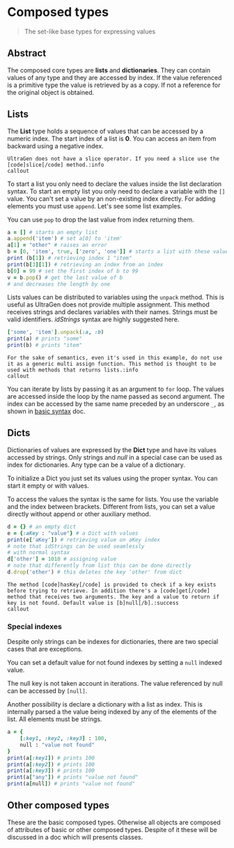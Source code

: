 # Composed types

>The set-like base types for expressing values

## Abstract

The composed core types are **lists** and **dictionaries**. They can contain values of any type and they are accessed by index. If the value referenced is a primitive type the value is retrieved by as a copy. If not a reference for the original object is obtained.

## Lists

The **List** type holds a sequence of values that can be accessed by a numeric index. The start index of a list is **0**. You can access an item from backward using a negative index.

```callout
UltraGen does not have a slice operator. If you need a slice use the [code]slice[/code] method.:info
callout
```

To start a list you only need to declare the values inside the list declaration syntax. To start an empty list you only need to declare a variable with the `[]` value. You can't set a value by an non-existing index directly. For adding elements you must use `append`. Let's see some list examples.

You can use `pop` to drop the last value from index returning them.

```ruby
a = [] # starts an empty list
a.append('item') # set a[0] to 'item'
a[1] = "other" # raises an error
b = [0, 'item', true, ['zero', 'one']] # starts a list with these values
print (b[1]) # retrieving index 1 "item"
print(b[3][1]) # retrieving an index from an index
b[0] = 99 # set the first index of b to 99
v = b.pop() # get the last value of b
# and decreases the length by one
```

Lists values can be distributed to variables using the `unpack` method. This is useful as UltraGen does not provide multiple assignment. This method receives strings and declares variables with their names. Strings must be valid identifiers. *idStrings* syntax are highly suggested here.

```ruby
['some', 'item'].unpack(:a, :b)
print(a) # prints "some"
print(b) # prints "item"
```

```callout
For the sake of semantics, even it's used in this example, do not use it as a generic multi assign function. This method is thought to be used with methods that returns lists.:info
callout
```

You can iterate by lists by passing it as an argument to `for` loop. The values are accessed inside the loop by the name passed as second argument. The index can be accessed by the same name preceded by an underscore `_`, as shown in [basic syntax](/docs/basic-syntax) doc.

## Dicts

Dictionaries of values are expressed by the **Dict** type and have its values accessed by strings. Only strings and *null* in a special case can be used as index for dictionaries. Any type can be a value of a dictionary.

To initialize a Dict you just set its values using the proper syntax. You can start it empty or with values.

To access the values the syntax is the same for lists. You use the variable and the index between brackets. Different from lists, you can set a value directly without append or other auxiliary method.

```ruby
d = {} # an empty dict
e = {:aKey : "value"} # a Dict with values
print(e['aKey']) # retrieving value on aKey index
# note that idStrings can be used seamlessly
# with normal syntax
d['other'] = 1010 # assigning value
# note that differently from list this can be done directly
d.drop('other') # this deletes the key 'other' from dict
```

```callout
The method [code]hasKey[/code] is provided to check if a key exists before trying to retrieve. In addition there's a [code]get[/code] method that receives two arguments. The key and a value to return if key is not found. Default value is [b]null[/b].:success
callout
```

### Special indexes

Despite only strings can be indexes for dictionaries, there are two special cases that are exceptions.

You can set a default value for not found indexes by setting a `null` indexed value.

The null key is not taken account in iterations. The value referenced by null can be accessed by `[null]`.

Another possibility is declare a dictionary with a list as index. This is internally parsed a the value being indexed by any of the elements of the list. All elements must be strings.

```ruby
a = {
    [:key1, :key2, :key3] : 100,
    null : "value not found"
}
print(a[:key1]) # prints 100
print(a[:key2]) # prints 100
print(a[:key3]) # prints 100
print(a["any"]) # prints "value not found"
print(a[null]) # prints "value not found"
```

## Other composed types

These are the basic composed types. Otherwise all objects are composed of attributes of basic or other composed types. Despite of it these will be discussed in a doc which will presents classes.
